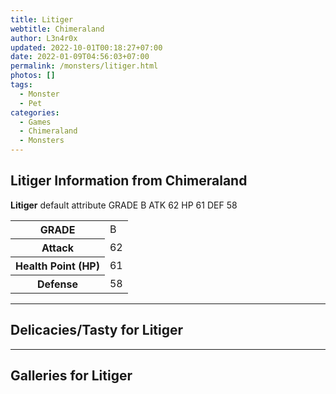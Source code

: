 ```yaml
---
title: Litiger
webtitle: Chimeraland
author: L3n4r0x
updated: 2022-10-01T00:18:27+07:00
date: 2022-01-09T04:56:03+07:00
permalink: /monsters/litiger.html
photos: []
tags:
  - Monster
  - Pet
categories:
  - Games
  - Chimeraland
  - Monsters
---
```


<section id="bootstrap-wrapper"><link rel="stylesheet" href="https://cdn.statically.io/gh/dimaslanjaka/Web-Manajemen/40ac3225/css/bootstrap-4.5-wrapper.css"/><h1>Litiger Information from Chimeraland</h1><p><b>Litiger</b> default attribute GRADE B ATK 62 HP 61 DEF 58<table><tr><th>GRADE</th><td>B</td></tr><tr><th>Attack</th><td>62</td></tr><tr><th>Health Point (HP)</th><td>61</td></tr><tr><th>Defense</th><td>58</td></tr></table></p><hr/><h2>Delicacies/Tasty for Litiger</h2><hr/><div id="gallery"><h2>Galleries for Litiger</h2><div class="row"></div></div></section>